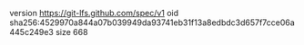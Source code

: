 version https://git-lfs.github.com/spec/v1
oid sha256:4529970a844a07b039949da93741eb31f13a8edbdc3d657f7cce06a445c249e3
size 668
